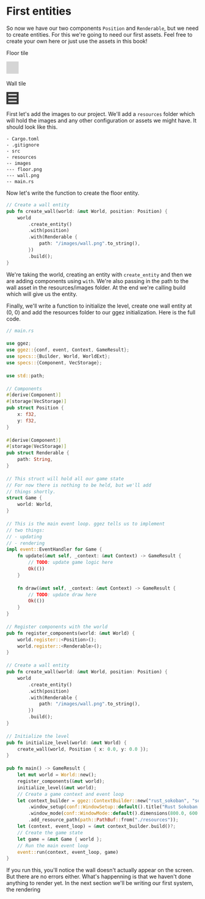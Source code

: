 # First entities

So now we have our two components `Position` and `Renderable`, but we need to create entities. For this we're going to need our first assets. Feel free to create your own here or just use the assets in this book!

Floor tile

![Floor tile](./images/floor.png)

Wall tile

![Wall tile](./images/wall.png)

First let's add the images to our project. We'll add a `resources` folder which will hold the images and any other configuration or assets we might have. It should look like this.

```
- Cargo.toml
- .gitignore
- src
- resources
-- images
--- floor.png
--- wall.png
-- main.rs
```

Now let's write the function to create the floor entity.

```rust
// Create a wall entity
pub fn create_wall(world: &mut World, position: Position) {
    world
        .create_entity()
        .with(position)
        .with(Renderable {
            path: "/images/wall.png".to_string(),
        })
        .build();
}
```

We're taking the world, creating an entity with `create_entity` and then we are adding components using `with`. We're also passing in the path to the wall asset in the resources/images folder. At the end we're calling build which will give us the entity.

Finally, we'll write a function to initialize the level, create one wall entity at (0, 0) and add the resources folder to our ggez initialization. Here is the full code.

```rust
// main.rs

use ggez;
use ggez::{conf, event, Context, GameResult};
use specs::{Builder, World, WorldExt};
use specs::{Component, VecStorage};

use std::path;

// Components
#[derive(Component)]
#[storage(VecStorage)]
pub struct Position {
    x: f32,
    y: f32,
}

#[derive(Component)]
#[storage(VecStorage)]
pub struct Renderable {
    path: String,
}

// This struct will hold all our game state
// For now there is nothing to be held, but we'll add
// things shortly.
struct Game {
    world: World,
}

// This is the main event loop. ggez tells us to implement
// two things:
// - updating
// - rendering
impl event::EventHandler for Game {
    fn update(&mut self, _context: &mut Context) -> GameResult {
        // TODO: update game logic here
        Ok(())
    }

    fn draw(&mut self, _context: &mut Context) -> GameResult {
        // TODO: update draw here
        Ok(())
    }
}

// Register components with the world
pub fn register_components(world: &mut World) {
    world.register::<Position>();
    world.register::<Renderable>();
}

// Create a wall entity
pub fn create_wall(world: &mut World, position: Position) {
    world
        .create_entity()
        .with(position)
        .with(Renderable {
            path: "/images/wall.png".to_string(),
        })
        .build();
}

// Initialize the level
pub fn initialize_level(world: &mut World) {
    create_wall(world, Position { x: 0.0, y: 0.0 });
}

pub fn main() -> GameResult {
    let mut world = World::new();
    register_components(&mut world);
    initialize_level(&mut world);
    // Create a game context and event loop
    let context_builder = ggez::ContextBuilder::new("rust_sokoban", "sokoban")
        .window_setup(conf::WindowSetup::default().title("Rust Sokoban!"))
        .window_mode(conf::WindowMode::default().dimensions(800.0, 600.0))
        .add_resource_path(path::PathBuf::from("./resources"));
    let (context, event_loop) = &mut context_builder.build()?;
    // Create the game state
    let game = &mut Game { world };
    // Run the main event loop
    event::run(context, event_loop, game)
}
```

If you run this, you'll notice the wall doesn't actually appear on the screen. But there are no errors either. What's happenning is that we haven't done anything to render yet. In the next section we'll be writing our first system, the rendering

